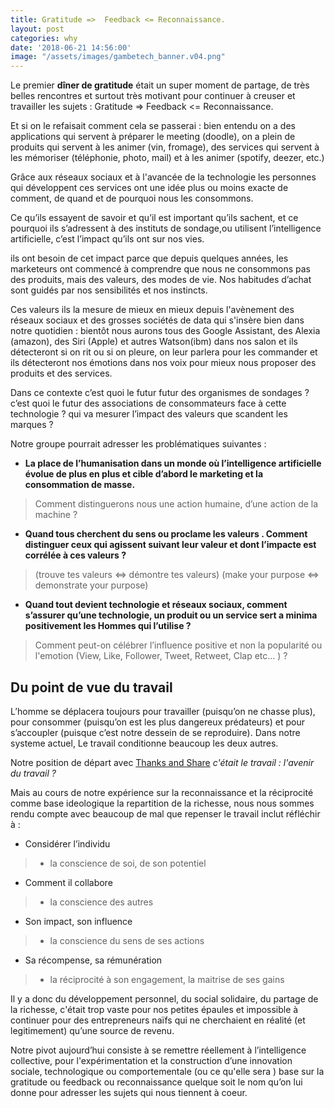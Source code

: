 ```yaml
---
title: Gratitude =>  Feedback <= Reconnaissance.
layout: post
categories: why
date: '2018-06-21 14:56:00'
image: "/assets/images/gambetech_banner.v04.png"
---
```


Le premier **dîner de gratitude** était un super moment de partage, de très belles rencontres et surtout très motivant pour continuer à creuser et travailler les sujets : Gratitude =>  Feedback <= Reconnaissance. 

Et si on le refaisait comment cela se passerai : bien entendu on a des applications qui servent à préparer le meeting (doodle), on a plein de produits qui servent à les animer (vin, fromage), des services qui servent à les mémoriser (téléphonie, photo, mail) et à les animer (spotify, deezer, etc.)

Grâce aux réseaux sociaux et à l'avancée de la technologie les personnes qui développent ces services ont une idée plus ou moins exacte de comment, de quand et de pourquoi nous les consommons. 

Ce qu’ils essayent de savoir et qu’il est important qu’ils sachent, et ce pourquoi ils s’adressent à des instituts de sondage,ou utilisent l’intelligence artificielle, c’est l’impact qu’ils ont sur nos vies. 

ils ont besoin de cet impact parce que depuis quelques années, les marketeurs ont commencé à comprendre que nous ne consommons pas des produits, mais des valeurs, des modes de vie. Nos habitudes d’achat sont guidés par nos sensibilités et nos instincts. 

Ces valeurs ils la mesure de mieux en mieux depuis l'avènement des réseaux sociaux et des grosses sociétés de data qui s'insère bien dans notre quotidien : bientôt nous aurons tous des Google Assistant, des Alexia (amazon), des Siri (Apple) et autres Watson(ibm) dans nos salon et ils détecteront si on rit ou si on pleure, on leur parlera pour les commander et ils détecteront nos émotions dans nos voix pour mieux nous proposer des produits et des services.

Dans ce contexte c’est quoi le futur futur des organismes de sondages ? c’est quoi le futur des associations de consommateurs face à cette technologie ? qui va mesurer l’impact des valeurs que scandent les marques ?

Notre groupe pourrait adresser les problématiques suivantes :

* **La place de l’humanisation dans un monde où l’intelligence artificielle évolue de plus en plus et cible d’abord le marketing et la consommation de masse.** 
>  Comment distinguerons nous une action humaine, d’une action de la machine ? 

* **Quand tous cherchent du sens ou proclame les valeurs . Comment distinguer ceux qui agissent suivant leur valeur et dont l’impacte est corrélée à ces valeurs  ?**
>  (trouve tes valeurs ⇔ démontre tes valeurs) (make your purpose ⇔ demonstrate your purpose)

* **Quand tout devient technologie et réseaux sociaux, comment s’assurer qu’une technologie, un produit ou un service sert a minima positivement les Hommes qui l’utilise ?**
> Comment peut-on célébrer l’influence positive et non la popularité ou l'emotion (View, Like, Follower, Tweet, Retweet, Clap etc… ) ? 

## **Du point de vue du travail**

L’homme se déplacera toujours pour travailler (puisqu’on ne chasse plus), pour consommer (puisqu’on est les plus dangereux prédateurs) et pour s’accoupler (puisque c’est notre dessein de se reproduire). Dans notre systeme actuel, Le travail conditionne beaucoup les deux autres.

Notre position de départ avec [Thanks and Share](http://thanksandshare.eu) *c'était le travail : l'avenir du travail ?*

Mais au cours de notre expérience sur la reconnaissance et la réciprocité comme base ideologique la repartition de la richesse, nous nous sommes rendu compte avec beaucoup de mal que repenser le travail inclut réfléchir à :

* Considérer l’individu
> * la  conscience de soi, de son potentiel

* Comment il collabore
> * la conscience des autres

* Son impact, son influence
> * la conscience du sens de ses actions

* Sa récompense, sa rémunération
> * la réciprocité à son engagement, la maitrise de ses gains

Il y a donc du développement personnel, du social solidaire, du partage de la richesse, c'était trop vaste pour nos petites épaules et impossible à continuer pour des entrepreneurs naïfs qui ne cherchaient en réalité (et legitimement) qu’une source de revenu.

Notre pivot aujourd’hui consiste à se remettre réellement à l’intelligence collective, pour l'expérimentation et la construction d’une innovation sociale, technologique ou comportementale (ou ce qu'elle sera ) base sur la gratitude ou feedback ou reconnaissance quelque soit le nom qu’on lui donne pour adresser les sujets qui nous tiennent à coeur.